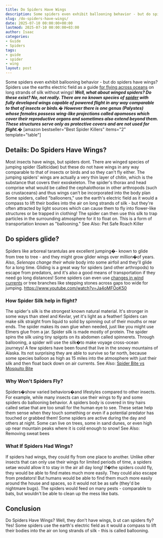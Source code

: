 ```yaml
---
title: Do Spiders Have Wings
description: Some spiders even exhibit ballooning behavior - but do spiders have wings? Spiders use the earths electric field as a guide for flying across oceans on long...
slug: /do-spiders-have-wings/
date: 2025-07-10 00:00:00+00:00
lastmod: 2025-07-10 00:00:00+03:00
author: Isaac
categories:
- Guide
- Spiders
tags:
- guide
- spider
- wing
layout: post
---
```

Some spiders even exhibit ballooning behavior - but do spiders have wings? Spiders use the earths electric field as a guide
[for flying across oceans](https://www.sciencenews.org/blog/wild-things/trapdoor-spiders-australia-africa)
on long strands of silk  without wings!
***Well, what about winged spiders? Do these exist? No, not really. There are no known species of [spider](https://pestpolicy.com/can-you-drown-a-spider/) with fully developed wings capable of powered flight in any way comparable to that of insects or birds.�***
***However there is one genus (Palystes) whose females possess wing-like projections called apomoses which cover their reproductive organs and sometimes also extend beyond them. These structures serve only as protective covers and are not used for flight.�***
[amazon bestseller="Best Spider Killers" items="2" template="table"]
## Details: Do Spiders Have Wings?
Most insects have wings, but spiders dont. There are winged species of jumping spider (Salticidae) but these do not have wings in any way comparable to that of insects or birds and so they can't fly either.
The jumping spiders' wings are actually a very thin layer of chitin, which is the substance that covers their exoskeleton.
The spider's thorax and head comprise what would be called the cephalothorax in other arthropods (such as crustaceans) and thus wings can't be incorporated into the body plan
Some spiders, called "ballooners," use the earth's electric field as it would a compass to lift their bodies into the air on long strands of silk - but they're often attracted by light sources which can cause them to fly into flower-like structures or be trapped in clothing!
The spider can then use this silk to trap particles in the surrounding atmosphere for it to float on. This is a form of transportation known as "ballooning."
See Also:
Pet Safe Roach Killer
## Do spiders glide?
Spiders like arboreal tarantulas are excellent jumping�- known to glide from tree to tree - and they might grow glider wings over million�of years.
Also,
*Selenops change their whole*
body into some airfoil and they'll glide for a long time.
Gliding is a great way for spiders (and other arthropods) to escape from predators, and it's also a good means of transportation if they need go long distances!
Some spiders can even use
[changes in wind currents](https://pestpolicy.com/how-to-get-rid-of-brown-recluse-spiders/)
or tree branches like stepping stones across gaps too wide for jumping.
https://www.youtube.com/watch?v=Ja4oMFOoK50
### How Spider Silk help in flight?
The spider's silk is the strongest known natural material. It's stronger in some ways than steel and Kevlar, yet it's light as a feather!
Spiders can make silk straight from liquid to solid by spinning out of their mouths or rear ends. The spider makes its own glue when needed, just like you might use Elmers glue from a jar.
Spider silk is made mostly of protein. The spider spins the silk using tiny spigots on its abdomen called spinnerets. Through ballooning, a spider will use the silk�to make voyage cross-ocean journeys!
A few spiders have been found that live in the snowy mountains of Alaska.
Its not surprising they are able to survive so far north, because some species balloon as high as 15 miles into the atmosphere with just their silk and then float back down on air currents.
See Also:
[Spider Bite vs Mosquito Bite](https://pestpolicy.com/spider-bite-vs-mosquito-bite/)
### Why Won't Spiders Fly?
Spiders�show varied behaviors�and lifestyles compared to other insects. For example, while many insects can use their wings to fly and some spiders do ballooning behavior.
A spiders body is covered in tiny hairs called setae that are too small for the human eye to see. These setae help them sense when they touch something or even if a potential predator has touched or grabbed them!
Some spiders are active during the day and others at night. Some can live on trees, some in sand dunes, or even high up near mountain peaks where it is cold enough to snow!
See Also:
Removing sweat bees
### What If Spiders Had Wings?
If spiders had wings, they could fly from one place to another. Unlike other insects that can only use their wings for limited periods of time, a spiders setae would allow it to stay in the air all day long!
If�the spiders could fly, they would be able to find mates much more easily. They could also escape from predators!
But humans would be able to find them much more easily around the house and spaces, so it would not be as safe (they'd be nightmare bugs).
The spiders would feed on many pests - comparable to bats, but wouldn't be able to clean up the mess like bats.
## Conclusion
Do Spiders Have Wings? Well, they don't have wings, b
ut can spiders fly? Yes! Some spiders use the earth's electric field as it would a compass to lift their bodies into the air on long strands of silk - this is called ballooning.